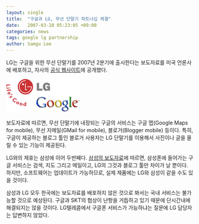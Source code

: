 ```yaml
---
layout: single
title:  "구글과 LG, 무선 단말기 파트너십 체결"
date:   2007-03-28 05:23:05 +09:00
categories: news
tags: google lg partnership
author: Samgu Lee
---
```

LG는 구글을 위한 무선 단말기를 2007년 2분기에 출시한다는 보도자료를 미국 언론사에 배포하고, 자사의 [공식 웹사이트](http://www.lge.com/ir/news_ir/detail/PRO%7CNEWS%5EPRE%7CMENU%5EPRER%7CMENU_20357_PRER%7CMENU.jhtml)에 공개했다.

![구글,LG 로고](/assets/lg-google-logo.jpg)

보도자료에 따르면, 무선 단말기에 내장되는 구글의 서비스는 구글 맵(Google Maps for mobile), 무선 지메일(GMail for mobile), 블로거(Blogger mobile) 등이다. 특히, 구글이 제공하는 블로그 툴인 블로거 사용자는 LG 단말기를 이용해서 사진이나 글을 올릴 수 있는 기능이 제공된다.

LG와의 제휴는 삼성에 이어 두번째다. [삼성의 보도자료](http://www.samsung.com/PressCenter/PressRelease/PressRelease.asp?seq=20070108_0000309762)에 따르면, 삼성폰에 들어가는 구글 서비스는 검색, 지도 그리고 메일이고, LG의 그것과 블로그 툴만 차이가 날 뿐이다. 하지만, 소프트웨어는 업데이트가 가능하므로, 실제 제품에는 LG와 삼성이 같을 수도 있을 것이다.

삼성과 LG 모두 한국에는 보도자료를 배포하지 않은 것으로 봐서는 국내 서비스는 불가능할 것으로 예상된다. 구글과 SKT의 협상이 난항을 거듭하고 있기 때문에 단시간내에 해결되지는 않을 것이다. LG텔레콤에서 구글폰 서비스가 가능하냐는 질문에 LG 담당자는 답변하지 않았다.
